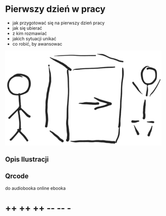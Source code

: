 # Pierwszy dzień w pracy

+ jak przygotować się na pierwszy dzień pracy
+ jak się  ubierać
+ z kim rozmawiać 
+ jakich sytuacji unikać
+ co robić, by awansowac 


![wejście-wyjście](../img/we-wy.png)

## Opis Ilustracji



## Qrcode
do audiobooka online
ebooka


# ++ ++ ++ -- -- -
